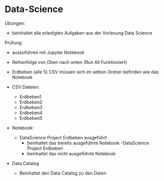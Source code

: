 # Data-Science

Übungen:
- beinhaltet alle erledigten Aufgaben aus der Vorlesung Data Science




Prüfung: 
 - auszuführen mit Jupyter Notebook
 -  Reihenfolge von Oben nach unten (Run All Funktioniert)
 -  Erdbeben (alle 5) CSV müssen sich im selben Ordner befinden wie das Notebook

- CSV Dateien:
     - Erdbeben1
     - Erdbeben2
     - Erdbeben3
     - Erdbeben4
     - Erdbeben5

- Notebook:
     - DataScience Project Erdbeben ausgeführt
         - beinhaltet das bereits ausgeführte Notebook
     -DataScience Project Erdbeben
         - beinhaltet das nicht ausgeführte Notebook

- Data Catalog
    - Beinhaltet den Data Catalog zu den Daten
